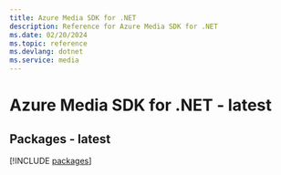 ```yaml
---
title: Azure Media SDK for .NET
description: Reference for Azure Media SDK for .NET
ms.date: 02/20/2024
ms.topic: reference
ms.devlang: dotnet
ms.service: media
---
```

# Azure Media SDK for .NET - latest
## Packages - latest
[!INCLUDE [packages](media-index.md)]
